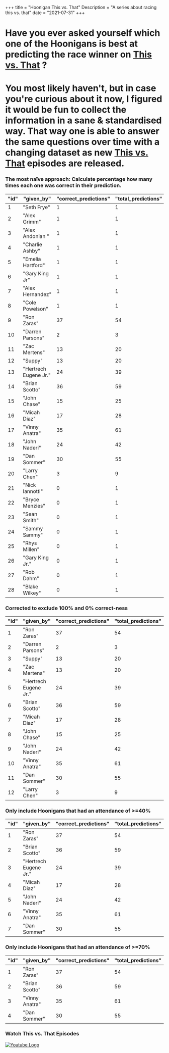 +++
title = "Hoonigan This vs. That"
Description = "A series about racing this vs. that"
date = "2021-07-31"
+++


<div class="o-main-intro">
	<h1>Have you ever asked yourself which one of the Hoonigans is best at predicting the race winner on <a href="https://www.youtube.com/playlist?list=PLhU72li4fhIca_hXD0v8PFHRahreBuPJa" target="_blank">This vs. That</a> ?</h1>
</div>
<div class="o-main-second">
	<h1>You most likely haven't, but in case you're curious about it now, I figured it would be fun to collect the information in a sane & standardised way. That way one is able to answer the same questions over time with a changing dataset as new <a href="https://www.youtube.com/playlist?list=PLhU72li4fhIca_hXD0v8PFHRahreBuPJa" target="_blank">This vs. That</a> episodes are released.</h1>
</div>

<div class="o-main-hoonigans-stats">
<div class="o-main-hoonigan-stats__naive">

### The most naïve approach: Calculate percentage how many times each one was correct in their prediction.

| "id" | "given_by"            | "correct_predictions" | "total_predictions" | "correct_percent" |
| ---- | --------------------- | --------------------- | ------------------- | ----------------- |
| 1    | "Seth Frye"           | 1                     | 1                   | 100               |
| 2    | "Alex Grimm"          | 1                     | 1                   | 100               |
| 3    | "Alex Andonian "      | 1                     | 1                   | 100               |
| 4    | "Charlie Ashby"       | 1                     | 1                   | 100               |
| 5    | "Emelia Hartford"     | 1                     | 1                   | 100               |
| 6    | "Gary King Jr"        | 1                     | 1                   | 100               |
| 7    | "Alex Hernandez"      | 1                     | 1                   | 100               |
| 8    | "Cole Powelson"       | 1                     | 1                   | 100               |
| 9    | "Ron Zaras"           | 37                    | 54                  | 68                |
| 10   | "Darren Parsons"      | 2                     | 3                   | 66                |
| 11   | "Zac Mertens"         | 13                    | 20                  | 65                |
| 12   | "Suppy"               | 13                    | 20                  | 65                |
| 13   | "Hertrech Eugene Jr." | 24                    | 39                  | 61                |
| 14   | "Brian Scotto"        | 36                    | 59                  | 61                |
| 15   | "John Chase"          | 15                    | 25                  | 60                |
| 16   | "Micah Diaz"          | 17                    | 28                  | 60                |
| 17   | "Vinny Anatra"        | 35                    | 61                  | 57                |
| 18   | "John Naderi"         | 24                    | 42                  | 57                |
| 19   | "Dan Sommer"          | 30                    | 55                  | 54                |
| 20   | "Larry Chen"          | 3                     | 9                   | 33                |
| 21   | "Nick Iannotti"       | 0                     | 1                   | 0                 |
| 22   | "Bryce Menzies"       | 0                     | 1                   | 0                 |
| 23   | "Sean Smith"          | 0                     | 1                   | 0                 |
| 24   | "Sammy Sammy"         | 0                     | 1                   | 0                 |
| 25   | "Rhys Millen"         | 0                     | 1                   | 0                 |
| 26   | "Gary King Jr."       | 0                     | 1                   | 0                 |
| 27   | "Rob Dahm"            | 0                     | 1                   | 0                 |
| 28   | "Blake Wilkey"        | 0                     | 1                   | 0                 |

</div>

<div class="o-main-hoonigan-stats__corrected">

### Corrected to exclude 100% and 0% correct-ness

| "id" | "given_by"            | "correct_predictions" | "total_predictions" | "correct_percent" |
| ---- | --------------------- | --------------------- | ------------------- | ----------------- |
| 1    | "Ron Zaras"           | 37                    | 54                  | 68                |
| 2    | "Darren Parsons"      | 2                     | 3                   | 66                |
| 3    | "Suppy"               | 13                    | 20                  | 65                |
| 4    | "Zac Mertens"         | 13                    | 20                  | 65                |
| 5    | "Hertrech Eugene Jr." | 24                    | 39                  | 61                |
| 6    | "Brian Scotto"        | 36                    | 59                  | 61                |
| 7    | "Micah Diaz"          | 17                    | 28                  | 60                |
| 8    | "John Chase"          | 15                    | 25                  | 60                |
| 9    | "John Naderi"         | 24                    | 42                  | 57                |
| 10   | "Vinny Anatra"        | 35                    | 61                  | 57                |
| 11   | "Dan Sommer"          | 30                    | 55                  | 54                |
| 12   | "Larry Chen"          | 3                     | 9                   | 33                |

</div>

<!-- <div class="o-main-hoonigan-stats__30-perc">

### Only include Hoonigans that had an attendance of >=30%

| "id" | "given_by"            | "correct_predictions" | "total_predictions" | "correct_percent" |
| ---- | --------------------- | --------------------- | ------------------- | ----------------- |
| 1    | "Ron Zaras"           | 33                    | 48                  | 68                |
| 2    | "Hertrech Eugene Jr." | 23                    | 37                  | 62                |
| 3    | "Brian Scotto"        | 33                    | 53                  | 62                |
| 4    | "Micah Diaz"          | 14                    | 23                  | 60                |
| 5    | "John Naderi"         | 20                    | 34                  | 58                |
| 6    | "Vinny Anatra"        | 30                    | 51                  | 58                |
| 7    | "John Chase"          | 12                    | 21                  | 57                |
| 8    | "Dan Sommer"          | 25                    | 45                  | 55                |

</div> -->

<div class="o-main-hoonigan-stats__40-perc">

### Only include Hoonigans that had an attendance of >=40%

| "id" | "given_by"            | "correct_predictions" | "total_predictions" | "correct_percent" |
| ---- | --------------------- | --------------------- | ------------------- | ----------------- |
| 1    | "Ron Zaras"           | 37                    | 54                  | 68                |
| 2    | "Brian Scotto"        | 36                    | 59                  | 61                |
| 3    | "Hertrech Eugene Jr." | 24                    | 39                  | 61                |
| 4    | "Micah Diaz"          | 17                    | 28                  | 60                |
| 5    | "John Naderi"         | 24                    | 42                  | 57                |
| 6    | "Vinny Anatra"        | 35                    | 61                  | 57                |
| 7    | "Dan Sommer"          | 30                    | 55                  | 54                |

</div>

<div class="o-main-hoonigan-stats__70-perc">

### Only include Hoonigans that had an attendance of >=70%

| "id" | "given_by"     | "correct_predictions" | "total_predictions" | "correct_percent" |
| ---- | -------------- | --------------------- | ------------------- | ----------------- |
| 1    | "Ron Zaras"    | 37                    | 54                  | 68                |
| 2    | "Brian Scotto" | 36                    | 59                  | 61                |
| 3    | "Vinny Anatra" | 35                    | 61                  | 57                |
| 4    | "Dan Sommer"   | 30                    | 55                  | 54                |

</div>

<div class="o-main-hoonigan-playlist-wrap">
	<h3>Watch This vs. That Episodes</h3>
	<a href="https://www.youtube.com/playlist?list=PLhU72li4fhIca_hXD0v8PFHRahreBuPJa" target="_blank"><img src="/img/yt_logo_rgb_light.png" alt="Youtube Logo"></a>
</div>